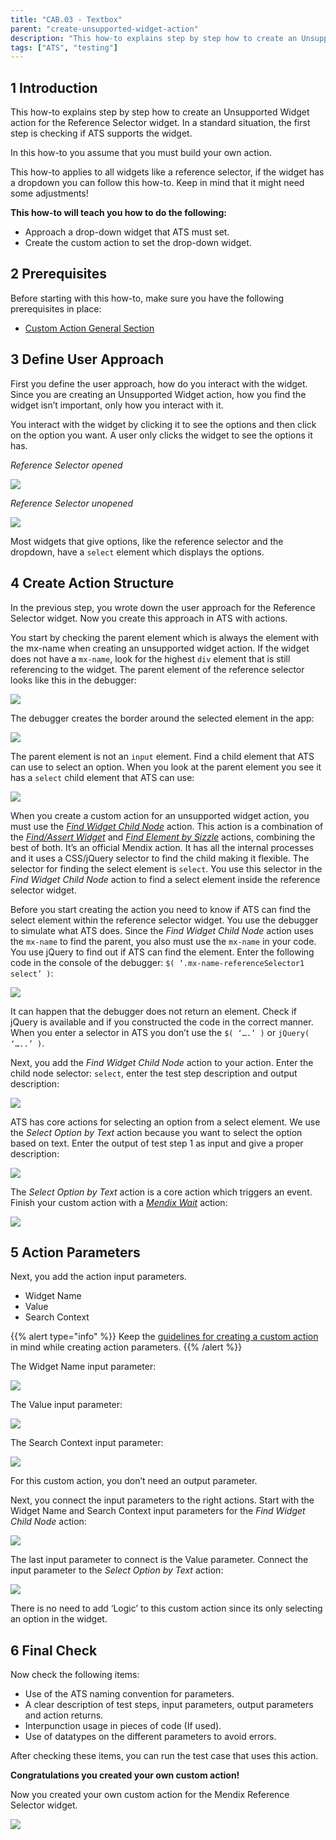 ```yaml
---
title: "CAB.03 - Textbox"
parent: "create-unsupported-widget-action"
description: "This how-to explains step by step how to create an Unsupported Widget action for the Mendix Textbox widget."
tags: ["ATS", "testing"]
---
```


## 1 Introduction

This how-to explains step by step how to create an Unsupported Widget action for the Reference Selector widget. In a standard situation, the first step is checking if ATS supports the widget. 

In this how-to you assume that you must build your own action.

This how-to applies to all widgets like a reference selector, if the widget has a dropdown you can follow this how-to. Keep in mind that it might need some adjustments!

**This how-to will teach you how to do the following:**
* Approach a drop-down widget that ATS must set.
* Create the custom action to set the drop-down widget.

## 2 Prerequisites

Before starting with this how-to, make sure you have the following prerequisites in place:

*  [Custom Action General Section](custom-action-general)

## 3 Define User Approach

First you define the user approach, how do you interact with the widget. Since you are creating an Unsupported Widget action, how you find the widget isn’t important, only how you interact with it.

You  interact with the widget by clicking it to see the options and then click on the option you want. A user only clicks the widget to see the options it has.

_Reference Selector opened_

![](attachments/create-unsupported-widget/cab-05-reference-selector/ref-selector-unopenend.png)

_Reference Selector unopened_

![](attachments/create-unsupported-widget/cab-05-reference-selector/ref-selector-openend.png)

Most widgets that give options, like the reference selector and the dropdown, have a `select` element which displays the options.

## 4 Create Action Structure

In the previous step, you wrote down the user approach for the Reference Selector widget. Now you create this approach in ATS with actions.

You start by checking the parent element which is always the element with the mx-name when creating an unsupported widget action. If the widget does not have a `mx-name`, look for the highest `div` element that is still referencing to the widget.
The parent element of the reference selector looks like this in the debugger:

![](attachments/create-unsupported-widget/cab-05-reference-selector/ref-selector-parentelement.png)

The debugger creates the border around the selected element in the app:

![](attachments/create-unsupported-widget/cab-05-reference-selector/ref-selector-parentelement-outlined.png)

The parent element is not an `input` element. Find a child element that ATS can use to select an option. When you look at the parent element you see it has a `select` child element that ATS can use:

![](attachments/create-unsupported-widget/cab-05-reference-selector/ref-selector-childelement-select.png)

When you create a custom action for an unsupported widget action, you must use the _[Find Widget Child Node](/refguide-ats-1/find-widget-child-node)_ action. This action is a combination of the _[Find/Assert Widget](/refguide-ats-1/findassert-widget)_ and _[Find Element by Sizzle](/refguide-ats-1/find-element-by-sizzle)_ actions, combining the best of both. It’s an official Mendix action. It has all the internal processes and it uses a CSS/jQuery selector to find the child making it flexible. The selector for finding the select element is `select`. You use this selector in the _Find Widget Child Node_ action to find a select element inside the reference selector widget.

Before you start creating the action you need to know if ATS can find the select element within the reference selector widget. You use the debugger to simulate what ATS does. Since the _Find Widget Child Node_ action uses the `mx-name` to find the parent, you also must use the `mx-name` in your code.
You use jQuery to find out if ATS can find the element. Enter the following code in the console of the debugger: `$( ‘.mx-name-referenceSelector1 select’ )`:

![](attachments/create-unsupported-widget/cab-05-reference-selector/ref-selector-childelement-select-selector.png)

It can happen that the debugger does not return an element. Check if jQuery is available and if you constructed the code in the correct manner.
When you enter a selector in ATS you don’t use the `$( ‘….’ )` or `jQuery( ‘…..’ )`.

Next, you add the _Find Widget Child Node_ action to your action. Enter the child node selector: `select`, enter the test step description and output description:

![](attachments/create-unsupported-widget/cab-05-reference-selector/ref-selector-findwidgetchildnode-action.png)

ATS has core actions for selecting an option from a select element. We use the _Select Option by Text_ action because you want to select the option based on text. Enter the output of test step 1 as input and give a proper description:

![](attachments/create-unsupported-widget/cab-05-reference-selector/ref-selector-selectoptionbytext-action.png)

The _Select Option by Text_ action is a core action which triggers an event. Finish your custom action with a [_Mendix Wait_](refguide-ats-1/mendix-wait) action:

![](attachments/create-unsupported-widget/cab-05-reference-selector/ref-selector-mendixwait-action.png)

## 5 Action Parameters

Next, you add the action input parameters.
* Widget Name
* Value
* Search Context

{{% alert type="info" %}}
Keep the [guidelines for creating a custom action](bestpractices/guidelines-custom-action) in mind while creating action parameters. 
{{% /alert %}}

The Widget Name input parameter:

![](attachments/create-unsupported-widget/cab-05-reference-selector/ref-selector-widgetname-inputparameter.png)

The Value input parameter:

![](attachments/create-unsupported-widget/cab-05-reference-selector/ref-selector-value-inputparameter.png)

The Search Context input parameter:

![](attachments/create-unsupported-widget/cab-05-reference-selector/ref-selector-searchcontext-inputparameter.png)

For this custom action, you don’t need an output parameter.

Next, you connect the input parameters to the right actions. Start with the Widget Name and Search Context input parameters for the _Find Widget Child Node_ action:

![](attachments/create-unsupported-widget/cab-05-reference-selector/ref-selector-findwidgetchildnode-inputparameters.png)

The last input parameter to connect is the Value parameter. Connect the input parameter to the _Select Option by Text_ action:

![](attachments/create-unsupported-widget/cab-05-reference-selector/ref-selector-selectoptionbytext-inputparameters.png)

There is no need to add ‘Logic’ to this custom action since its only selecting an option in the widget.

## 6 Final Check

Now check the following items:

*  Use of the ATS naming convention for parameters.
*  A clear description of test steps, input parameters, output parameters and action returns.
*  Interpunction usage in pieces of code (If used).
*  Use of datatypes on the different parameters to avoid errors.

After checking these items, you can run the test case that uses this action.

**Congratulations you created your own custom action!**

Now you created your own custom action for the Mendix Reference Selector widget.

![](attachments/create-unsupported-widget/cab-05-reference-selector/ref-selector-finishedaction.png)